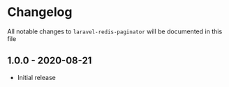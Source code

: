 # Changelog

All notable changes to `laravel-redis-paginator` will be documented in this file

## 1.0.0 - 2020-08-21

- Initial release
